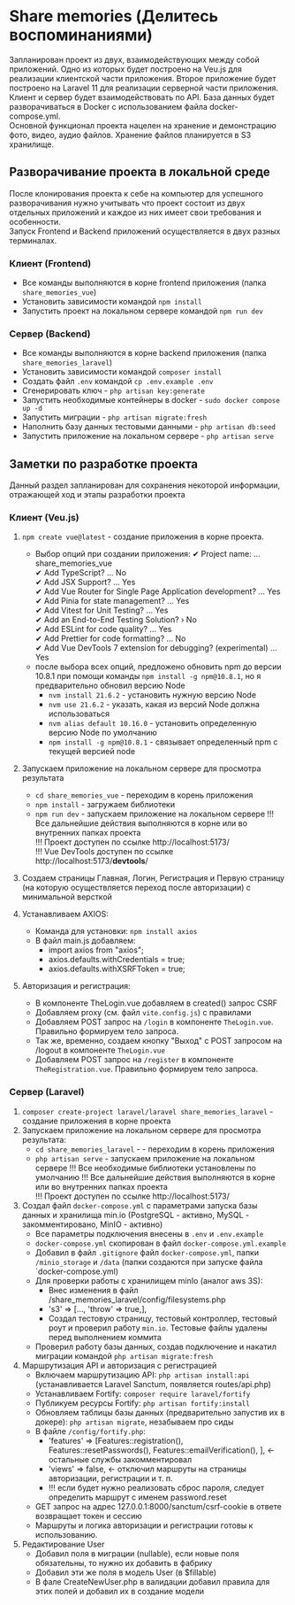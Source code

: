 # Share memories (Делитесь воспоминаниями)
Запланирован проект из двух, взаимодействующих между собой приложений.
Одно из которых будет построено на Veu.js для реализации клиентской части приложения.
Второе приложение будет построено на Laravel 11 для реализации серверной части приложения.
Клиент и сервер будет взаимодействовать по API.
База данных будет разворачиваться в Docker с использованием файла docker-compose.yml.  
Основной функционал проекта нацелен на хранение и демонстрацию фото, видео, аудио файлов.
Хранение файлов планируется в S3 хранилище.

## Разворачивание проекта в локальной среде

После клонирования проекта к себе на компьютер для успешного разворачивания нужно учитывать что проект состоит из двух 
отдельных приложений и каждое из них имеет свои требования и особенности.  
Запуск Frontend и Backend приложений осуществляется в двух разных терминалах.

### Клиент (Frontend)
- Все команды выполняются в корне frontend приложения (папка `share_memories_vue`)
- Установить зависимости командой `npm install`
- Запустить проект на локальном сервере командой `npm run dev`

### Сервер (Backend)
- Все команды выполняются в корне backend приложения (папка `share_memories_laravel`)
- Установить зависимости командой `composer install`
- Создать файл `.env` командой `cp .env.example .env`
- Сгенерировать ключ - `php artisan key:generate`
- Запустить необходимые контейнеры в docker - `sudo docker compose up -d`
- Запустить миграции - `php artisan migrate:fresh`
- Наполнить базу данных тестовыми данными - `php artisan db:seed`
- Запустить приложение на локальном сервере - `php artisan serve`

## Заметки по разработке проекта

Данный раздел запланирован для сохранения некоторой информации, отражающей ход и этапы разработки проекта

### Клиент (Veu.js)
1. `npm create vue@latest` - создание приложения в корне проекта.  
   * Выбор опций при создании приложения:
     ✔ Project name: … share_memories_vue  
     ✔ Add TypeScript? … No  
     ✔ Add JSX Support? … Yes  
     ✔ Add Vue Router for Single Page Application development? … Yes  
     ✔ Add Pinia for state management? … Yes  
     ✔ Add Vitest for Unit Testing? … Yes  
     ✔ Add an End-to-End Testing Solution? › No  
     ✔ Add ESLint for code quality? … Yes  
     ✔ Add Prettier for code formatting? … No  
     ✔ Add Vue DevTools 7 extension for debugging? (experimental) … Yes  
   
   - после выбора всех опций, предложено обновить npm до версии 10.8.1 при помощи команды `npm install -g npm@10.8.1`, но я предварительно обновил версию Node
     - `nvm install 21.6.2` - установить нужную версию Node
     - `nvm use 21.6.2` - указать, какая из версий Node должна использоваться
     - `nvm alias default 10.16.0` - установить определенную версию Node по умолчанию
     - `npm install -g npm@10.8.1` - связывает определенный npm с текущей версией node
2. Запускаем приложение на локальном сервере для просмотра результата
   - `cd share_memories_vue` - переходим в корень приложения
   - `npm install` - загружаем библиотеки
   - `npm run dev` - запускаем приложение на локальном сервере
   !!! Все дальнейшие действия выполняются в корне или во внутренних папках проекта  
   !!! Проект доступен по ссылке http://localhost:5173/  
   !!! Vue DevTools доступен по ссылке http://localhost:5173/__devtools__/  
3. Создаем страницы Главная, Логин, Регистрация и Первую страницу (на которую осуществляется переход после авторизации) с минимальной версткой
4. Устанавливаем AXIOS:
   * Команда для установки: `npm install axios`
   * В файл main.js добавляем:
      * import axios from "axios"; 
      * axios.defaults.withCredentials = true; 
      * axios.defaults.withXSRFToken = true;
5. Авторизация и регистрация:
   * В компоненте TheLogin.vue добавляем в created() запрос CSRF
   * Добавляем proxy (см. файл `vite.config.js`) с правилами
   * Добавляем POST запрос на `/login` в компоненте `TheLogin.vue`. Правильно формируем тело запроса.
   * Так же, временно, создаем кнопку "Выход" с POST запросом на /logout в компоненте `TheLogin.vue`
   * Добавляем POST запрос на `/register` в компоненте `TheRegistration.vue`. Правильно формируем тело запроса.

### Сервер (Laravel)
1. `composer create-project laravel/laravel share_memories_laravel` - создание приложения в корне проекта
2. Запускаем приложение на локальном сервере для просмотра результата:
   * `cd share_memories_laravel` -  - переходим в корень приложения
   * `php artisan serve` - запускаем приложение на локальном сервере
   !!! Все необходимые библиотеки установлены по умолчанию
   !!! Все дальнейшие действия выполняются в корне или во внутренних папках проекта  
   !!! Проект доступен по ссылке http://localhost:5173/
3. Создал файл `docker-compose.yml` с параметрами запуска базы данных и хранилища min.io (PostgreSQL - активно, MySQL - закомментировано, MinIO - активно)  
   * Все параметры подключения внесены в `.env` и `.env.example`  
   * `docker-compose.yml` скопирован в файл `docker-compose.yml.example`  
   * Добавил в файл `.gitignore` файл `docker-compose.yml`, папки `/minio_storage` и `/data` (папки создаются при запуске файла `docker-compose.yml)
   * Для проверки работы с хранилищем minIo (аналог aws 3S): 
     * Внес изменения в файл  /share_memories_laravel/config/filesystems.php
     * 's3' => [..., 'throw' => true,],
     * Создал тестовую страницу, тестовый контроллер, тестовый роут и проверил работу `min.io`. Тестовые файлы удалены перед выполнением коммита
   * Проверил работу базы данных, создав подключение и накатил миграции командой `php artisan migrate:fresh`
4. Маршрутизация API и авторизация с регистрацией
   * Включаем маршрутизацию API: `php artisan install:api` (устанавливается Laravel Sanctum, появляется routes/api.php)
   * Устанавливаем  Fortify: `composer require laravel/fortify`
   * Публикуем ресурсы Fortify: `php artisan fortify:install`
   * Обновляем таблицы базы данных (предварительно запустив их в докере): `php artisan migrate`, незабываем про сиды
   * В файле `/config/fortify.php`:
     * 'features' => \[Features::registration(), Features::resetPasswords(), Features::emailVerification(), \], <- остальные службы закомментировал
     * 'views' => false, <- отключил маршруты на страницы авторизации, регистрации и т. п.
     * !!! если будет нужно реализовать сброс пароля, следует определить маршрут с именем password.reset
   * GET запрос на адрес 127.0.0.1:8000/sanctum/csrf-cookie в ответе возвращает токен и сессию
   * Маршруты и логика авторизации и регистрации готовы к использованию.
5. Редактирование User
   * Добавил поля в миграции (nullable), если новые поля обязательны, то нужно их добавить в фабрику
   * Добавил эти же поля в модель User (в $fillable)
   * В фале CreateNewUser.php в валидации добавил правила для этих полей и добавил их в создание модели
